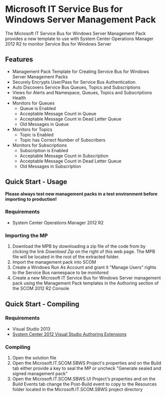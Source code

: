 # Microsoft IT Service Bus for Windows Server Management Pack
The Microsoft IT Service Bus for Windows Server Management Pack provides a new template to use with System Center Operations Manager 2012 R2 to monitor Service Bus for Windows Server

## Features

* Management Pack Template for Creating Service Bus for Windows Server Management Packs
* Securely Encrypts User/Pass for Service Bus Authentication
* Auto Discovers Service Bus Queues, Topics and Subscriptions
* Views for Alerts and Namespace, Queues, Topics and Subscriptions Health
* Monitors for Queues
  * Queue is Enabled
  * Acceptable Message Count in Queue
  * Acceptable Message Count in Dead Letter Queue
  * Old Messages in Queue
* Monitors for Topics
  * Topic is Enabled
  * Topic has Correct Number of Subscribers
* Monitors for Subscriptions
  * Subscription is Enabled
  * Acceptable Message Count in Subscription
  * Acceptable Message Count in Dead Letter Queue
  * Old Messages in Subscription


## Quick Start - Usage

**Please always test new management packs in a test environment before importing to production!**

### Requirements
* System Center Operations Manager 2012 R2

### Importing the MP
1. Download the MPB by downloading a zip file of the code from by clicking the link *Download Zip* on the right of this web page.  The MPB file will be located in the root of the extracted folder.
2. Import the management pack into SCOM
3. Create a Windows Run As Account and grant it "Manage Users" rights to the Service Bus namespace to be monitored
4. Create a new Microsoft IT Service Bus for Windows Server management pack using the Management Pack templates in the Authoring section of the SCOM 2012 R2 Console

## Quick Start - Compiling

### Requirements
* Visual Studio 2013
* [System Center 2012 Visual Studio Authoring Extensions](http://www.microsoft.com/en-us/download/details.aspx?id=30169)

### Compiling
1. Open the solution file
2. Open the Microsoft.IT.SCOM.SBWS Project's properties and on the Build tab either provide a key to seal the MP or uncheck "Generate sealed and signed management pack"
3. Open the Microsoft.IT.SCOM.SBWS.UI Project's properties and on the Build Events tab change the Post-Build event to copy to the Resources folder located in the Microsoft.IT.SCOM.SBWS project directory